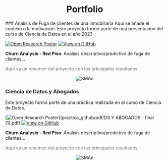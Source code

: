 <center><h1>Portfolio</h1></center>
### Analisis de Fuga de clientes de una inmobiliaria
Aqui se añade el contexo o la motivación. Este proyecto formó parte de una presentacion del curso de Ciencia de Datos en el año 2023

[![Open Research Poster](https://img.shields.io/badge/PDF-Open_Research_Poster-blue?logo=adobe-acrobat-reader&logoColor=white)](practica_github/pdf)
[![View on GitHub](https://img.shields.io/badge/GitHub-View_on_GitHub-blue?logo=GitHub)](https://github.com/JuperCa/julia.github.io/tree/main/agregaciones)

**Churn Analysis - Red Piso**: Ánalisis descriptivo/predictivo de fuga de clientes...

<p style="color:#727272">Aqui va un resumen del proyecto con los principales resutlados</p>

<center><img src ="agregaciones/img/4_1.png" alt="SMAn"></center>


### Ciencia de Datos y Abogados 
Este proyecto formó parte de una práctica realizada en el curso de Ciencia de Datos.

[![Open Research Poster](https://img.shields.io/badge/PDF-Open_Research_Poster-blue?logo=adobe-acrobat-reader&logoColor=white)](practica_github/pdf/DS Y ABOGADOS - final (1).pdf)
[![View on GitHub](https://img.shields.io/badge/GitHub-View_on_GitHub-blue?logo=GitHub)]([practica_github/pdf](https://github.com/JuperCa/julia.github.io/tree/main/practica_github/notebooks))

**Churn Analysis - Red Piso**: Ánalisis descriptivo/predictivo de fuga de clientes...

<p style="color:#727272">Aqui va un resumen del proyecto con los principales resutlados</p>

<center><img src ="practica_github/imagen" alt="SMAn"></center>



